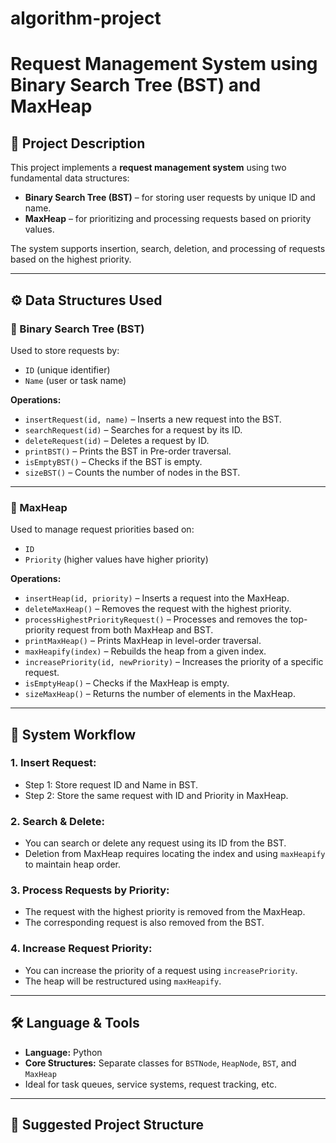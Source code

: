 # algorithm-project
# Request Management System using Binary Search Tree (BST) and MaxHeap

## 📌 Project Description
This project implements a **request management system** using two fundamental data structures:
- **Binary Search Tree (BST)** – for storing user requests by unique ID and name.
- **MaxHeap** – for prioritizing and processing requests based on priority values.

The system supports insertion, search, deletion, and processing of requests based on the highest priority.

---

## ⚙️ Data Structures Used

### 🔹 Binary Search Tree (BST)
Used to store requests by:
- `ID` (unique identifier)
- `Name` (user or task name)

**Operations:**
- `insertRequest(id, name)` – Inserts a new request into the BST.
- `searchRequest(id)` – Searches for a request by its ID.
- `deleteRequest(id)` – Deletes a request by ID.
- `printBST()` – Prints the BST in Pre-order traversal.
- `isEmptyBST()` – Checks if the BST is empty.
- `sizeBST()` – Counts the number of nodes in the BST.

---

### 🔹 MaxHeap
Used to manage request priorities based on:
- `ID`
- `Priority` (higher values have higher priority)

**Operations:**
- `insertHeap(id, priority)` – Inserts a request into the MaxHeap.
- `deleteMaxHeap()` – Removes the request with the highest priority.
- `processHighestPriorityRequest()` – Processes and removes the top-priority request from both MaxHeap and BST.
- `printMaxHeap()` – Prints MaxHeap in level-order traversal.
- `maxHeapify(index)` – Rebuilds the heap from a given index.
- `increasePriority(id, newPriority)` – Increases the priority of a specific request.
- `isEmptyHeap()` – Checks if the MaxHeap is empty.
- `sizeMaxHeap()` – Returns the number of elements in the MaxHeap.

---

## 🔄 System Workflow

### 1. Insert Request:
- Step 1: Store request ID and Name in BST.
- Step 2: Store the same request with ID and Priority in MaxHeap.

### 2. Search & Delete:
- You can search or delete any request using its ID from the BST.
- Deletion from MaxHeap requires locating the index and using `maxHeapify` to maintain heap order.

### 3. Process Requests by Priority:
- The request with the highest priority is removed from the MaxHeap.
- The corresponding request is also removed from the BST.

### 4. Increase Request Priority:
- You can increase the priority of a request using `increasePriority`.
- The heap will be restructured using `maxHeapify`.

---

## 🛠 Language & Tools
- **Language:** Python
- **Core Structures:** Separate classes for `BSTNode`, `HeapNode`, `BST`, and `MaxHeap`
- Ideal for task queues, service systems, request tracking, etc.

---

## 📁 Suggested Project Structure
